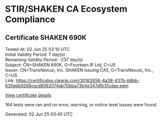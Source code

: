 # STIR/SHAKEN CA Ecosystem Compliance

## Certificate SHAKEN 690K

Tested At: 02 Jun 25 03:10 UTC\
Initial Validity Period: 7 day(s)\
Remaining Validity Period: -237 day(s)\
Subject: CN=SHAKEN 690K, O=Fourteen IP Ltd, C=US\
Issuer: CN=TransNexus\\, Inc. SHAKEN Issuing CA5, O=TransNexus\\, Inc., C=US\
Link: https://certificates.clearip.com/30162656-4a38-437b-b8bb-635ebb9268ce/d8062074ab70bba73b4e347dfb31cdae.pem

[View certificate details](https://x509.io/?cert=MIICzzCCAnWgAwIBAgIQZp2Za95i33NrKb7mcyJMJDAKBggqhkjOPQQDAjBWMQswCQYDVQQGEwJVUzEZMBcGA1UEChMQVHJhbnNOZXh1cywgSW5jLjEsMCoGA1UEAxMjVHJhbnNOZXh1cywgSW5jLiBTSEFLRU4gSXNzdWluZyBDQTUwHhcNMjQwOTMwMTIwMjMxWhcNMjQxMDA3MTIwMjMwWjA9MQswCQYDVQQGEwJVUzEYMBYGA1UEChMPRm91cnRlZW4gSVAgTHRkMRQwEgYDVQQDEwtTSEFLRU4gNjkwSzBZMBMGByqGSM49AgEGCCqGSM49AwEHA0IABOGf1pDPCopsJK8Syr7Q6cBuMhJl7zMUQIy0sr4BlDPnrnLeme%2BERarfGvdYOvYyVBTqP0YfgJ7urku%2B92nWVdyjggE8MIIBODAMBgNVHRMBAf8EAjAAMA4GA1UdDwEB%2FwQEAwIHgDAdBgNVHQ4EFgQUsYNfiP2yraa%2FTgouA9L%2BL4ezFDUwHwYDVR0jBBgwFoAU2gCzh%2FiCP7%2B6IqJkY7X2L8yOdcowFwYDVR0gBBAwDjAMBgpghkgBhv8JAQEEMIGmBgNVHR8EgZ4wgZswgZigOqA4hjZodHRwczovL2F1dGhlbnRpY2F0ZS1hcGkuaWNvbmVjdGl2LmNvbS9kb3dubG9hZC92MS9jcmyiWqRYMFYxFDASBgNVBAcMC0JyaWRnZXdhdGVyMQswCQYDVQQIDAJOSjETMBEGA1UEAwwKU1RJLVBBIENSTDELMAkGA1UEBhMCVVMxDzANBgNVBAoMBlNUSS1QQTAWBggrBgEFBQcBGgQKMAigBhYENjkwSzAKBggqhkjOPQQDAgNIADBFAiEAqbiu9uxPo7EPS8lUGDpLOPWnM0QmGHch%2FuN9TMiivxsCIAjABht%2BsfYjfBEE3jszIyAnIH%2BX%2BF2IKRoqhugofNe7)

164 tests were ran and no error, warning, or notice level issues were found


Generated: 02 Jun 25 03:45 UTC